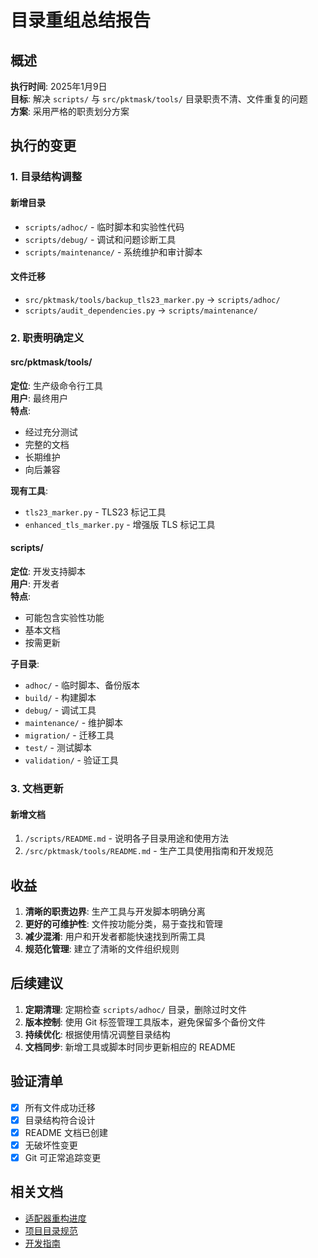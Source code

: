 # 目录重组总结报告

## 概述

**执行时间**: 2025年1月9日  
**目标**: 解决 `scripts/` 与 `src/pktmask/tools/` 目录职责不清、文件重复的问题  
**方案**: 采用严格的职责划分方案

## 执行的变更

### 1. 目录结构调整

#### 新增目录
- `scripts/adhoc/` - 临时脚本和实验性代码
- `scripts/debug/` - 调试和问题诊断工具
- `scripts/maintenance/` - 系统维护和审计脚本

#### 文件迁移
- `src/pktmask/tools/backup_tls23_marker.py` → `scripts/adhoc/`
- `scripts/audit_dependencies.py` → `scripts/maintenance/`

### 2. 职责明确定义

#### src/pktmask/tools/
**定位**: 生产级命令行工具  
**用户**: 最终用户  
**特点**: 
- 经过充分测试
- 完整的文档
- 长期维护
- 向后兼容

**现有工具**:
- `tls23_marker.py` - TLS23 标记工具
- `enhanced_tls_marker.py` - 增强版 TLS 标记工具

#### scripts/
**定位**: 开发支持脚本  
**用户**: 开发者  
**特点**:
- 可能包含实验性功能
- 基本文档
- 按需更新

**子目录**:
- `adhoc/` - 临时脚本、备份版本
- `build/` - 构建脚本
- `debug/` - 调试工具
- `maintenance/` - 维护脚本
- `migration/` - 迁移工具
- `test/` - 测试脚本
- `validation/` - 验证工具

### 3. 文档更新

#### 新增文档
1. `/scripts/README.md` - 说明各子目录用途和使用方法
2. `/src/pktmask/tools/README.md` - 生产工具使用指南和开发规范

## 收益

1. **清晰的职责边界**: 生产工具与开发脚本明确分离
2. **更好的可维护性**: 文件按功能分类，易于查找和管理
3. **减少混淆**: 用户和开发者都能快速找到所需工具
4. **规范化管理**: 建立了清晰的文件组织规则

## 后续建议

1. **定期清理**: 定期检查 `scripts/adhoc/` 目录，删除过时文件
2. **版本控制**: 使用 Git 标签管理工具版本，避免保留多个备份文件
3. **持续优化**: 根据使用情况调整目录结构
4. **文档同步**: 新增工具或脚本时同步更新相应的 README

## 验证清单

- [x] 所有文件成功迁移
- [x] 目录结构符合设计
- [x] README 文档已创建
- [x] 无破坏性变更
- [x] Git 可正常追踪变更

## 相关文档

- [适配器重构进度](./adapter_refactoring_progress.md)
- [项目目录规范](../../rules/directory_structure.md)
- [开发指南](../development_guide.md)
